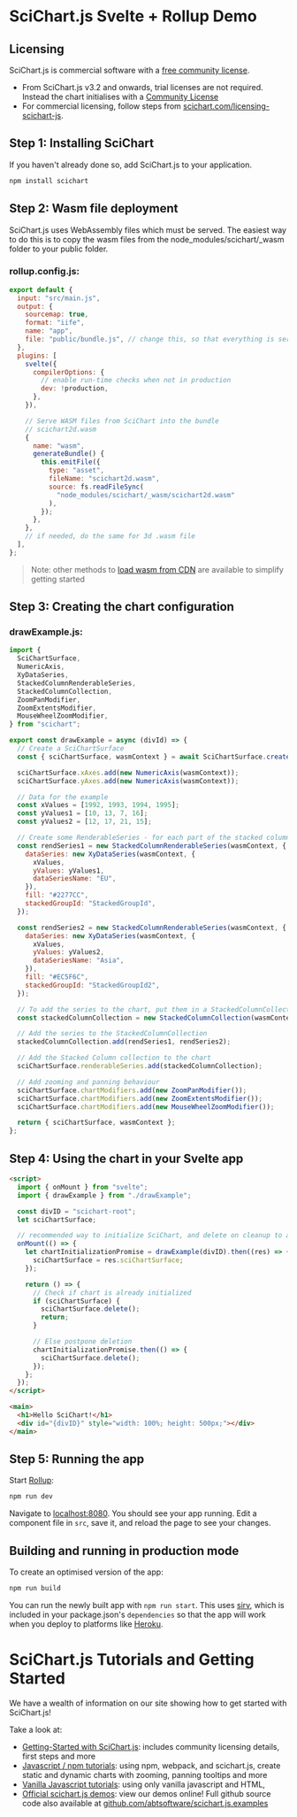 # SciChart.js Svelte + Rollup Demo

## Licensing

SciChart.js is commercial software with a [free community license](https://scichart.com/community-licensing).

- From SciChart.js v3.2 and onwards, trial licenses are not required. Instead the chart initialises with a [Community License](https://scichart.com/community-licensing)
- For commercial licensing, follow steps from [scichart.com/licensing-scichart-js](https://scichart.com/licensing-scichart-js).

## Step 1: Installing SciChart

If you haven't already done so, add SciChart.js to your application.

```bash
npm install scichart
```

## Step 2: Wasm file deployment

SciChart.js uses WebAssembly files which must be served. The easiest way to do this is to copy the wasm files from the node_modules/scichart/\_wasm folder to your public folder.

### rollup.config.js:

```javascript
export default {
  input: "src/main.js",
  output: {
    sourcemap: true,
    format: "iife",
    name: "app",
    file: "public/bundle.js", // change this, so that everything is served at "public", not "build"
  },
  plugins: [
    svelte({
      compilerOptions: {
        // enable run-time checks when not in production
        dev: !production,
      },
    }),

    // Serve WASM files from SciChart into the bundle
    // scichart2d.wasm
    {
      name: "wasm",
      generateBundle() {
        this.emitFile({
          type: "asset",
          fileName: "scichart2d.wasm",
          source: fs.readFileSync(
            "node_modules/scichart/_wasm/scichart2d.wasm"
          ),
        });
      },
    },
    // if needed, do the same for 3d .wasm file
  ],
};
```

> Note: other methods to [load wasm from CDN](https://www.scichart.com/documentation/js/current/webframe.html#Deploying%20Wasm%20or%20WebAssembly%20and%20Data%20Files%20with%20your%20app.html) are available to simplify getting started

## Step 3: Creating the chart configuration

### drawExample.js:

```javascript
import {
  SciChartSurface,
  NumericAxis,
  XyDataSeries,
  StackedColumnRenderableSeries,
  StackedColumnCollection,
  ZoomPanModifier,
  ZoomExtentsModifier,
  MouseWheelZoomModifier,
} from "scichart";

export const drawExample = async (divId) => {
  // Create a SciChartSurface
  const { sciChartSurface, wasmContext } = await SciChartSurface.create(divId);

  sciChartSurface.xAxes.add(new NumericAxis(wasmContext));
  sciChartSurface.yAxes.add(new NumericAxis(wasmContext));

  // Data for the example
  const xValues = [1992, 1993, 1994, 1995];
  const yValues1 = [10, 13, 7, 16];
  const yValues2 = [12, 17, 21, 15];

  // Create some RenderableSeries - for each part of the stacked column
  const rendSeries1 = new StackedColumnRenderableSeries(wasmContext, {
    dataSeries: new XyDataSeries(wasmContext, {
      xValues,
      yValues: yValues1,
      dataSeriesName: "EU",
    }),
    fill: "#2277CC",
    stackedGroupId: "StackedGroupId",
  });

  const rendSeries2 = new StackedColumnRenderableSeries(wasmContext, {
    dataSeries: new XyDataSeries(wasmContext, {
      xValues,
      yValues: yValues2,
      dataSeriesName: "Asia",
    }),
    fill: "#EC5F6C",
    stackedGroupId: "StackedGroupId2",
  });

  // To add the series to the chart, put them in a StackedColumnCollection
  const stackedColumnCollection = new StackedColumnCollection(wasmContext);

  // Add the series to the StackedColumnCollection
  stackedColumnCollection.add(rendSeries1, rendSeries2);

  // Add the Stacked Column collection to the chart
  sciChartSurface.renderableSeries.add(stackedColumnCollection);

  // Add zooming and panning behaviour
  sciChartSurface.chartModifiers.add(new ZoomPanModifier());
  sciChartSurface.chartModifiers.add(new ZoomExtentsModifier());
  sciChartSurface.chartModifiers.add(new MouseWheelZoomModifier());

  return { sciChartSurface, wasmContext };
};
```

## Step 4: Using the chart in your Svelte app

```html
<script>
  import { onMount } from "svelte";
  import { drawExample } from "./drawExample";

  const divID = "scichart-root";
  let sciChartSurface;

  // recommended way to initialize SciChart, and delete on cleanup to avoid memory leaks
  onMount(() => {
    let chartInitializationPromise = drawExample(divID).then((res) => {
      sciChartSurface = res.sciChartSurface;
    });

    return () => {
      // Check if chart is already initialized
      if (sciChartSurface) {
        sciChartSurface.delete();
        return;
      }

      // Else postpone deletion
      chartInitializationPromise.then(() => {
        sciChartSurface.delete();
      });
    };
  });
</script>

<main>
  <h1>Hello SciChart!</h1>
  <div id="{divID}" style="width: 100%; height: 500px;"></div>
</main>
```

## Step 5: Running the app

Start [Rollup](https://rollupjs.org):

```bash
npm run dev
```

Navigate to [localhost:8080](http://localhost:8080). You should see your app running. Edit a component file in `src`, save it, and reload the page to see your changes.

## Building and running in production mode

To create an optimised version of the app:

```bash
npm run build
```

You can run the newly built app with `npm run start`. This uses [sirv](https://github.com/lukeed/sirv), which is included in your package.json's `dependencies` so that the app will work when you deploy to platforms like [Heroku](https://heroku.com).

# SciChart.js Tutorials and Getting Started

We have a wealth of information on our site showing how to get started with SciChart.js!

Take a look at:

- [Getting-Started with SciChart.js](https://www.scichart.com/getting-started-scichart-js): includes community licensing details, first steps and more
- [Javascript / npm tutorials](https://www.scichart.com/documentation/js/current/Tutorial%2002%20-%20Adding%20Series%20and%20Data.html): using npm, webpack, and scichart.js, create static and dynamic charts with zooming, panning tooltips and more
- [Vanilla Javascript tutorials](https://www.scichart.com/documentation/js/current/Tutorial%2001%20-%20Including%20SciChart.js%20in%20an%20HTML%20Page.html): using only vanilla javascript and HTML,
- [Official scichart.js demos](https://demo.scichart.com): view our demos online! Full github source code also available at [github.com/abtsoftware/scichart.js.examples](https://github.com/abtsoftware/scichart.js.examples)
